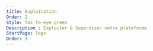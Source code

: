 ```yaml
---
title: Exploitation
Order: 2
Style: fas fa-eye green
Description : Exploiter & Superviser votre plateforme
StartPage: logs
Order: 3
---
```


